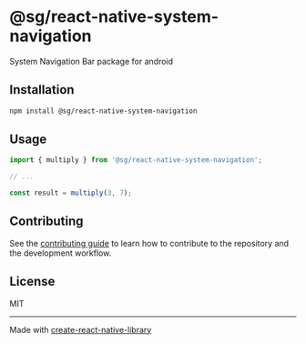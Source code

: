 # @sg/react-native-system-navigation

System Navigation Bar package for android

## Installation

```sh
npm install @sg/react-native-system-navigation
```

## Usage


```js
import { multiply } from '@sg/react-native-system-navigation';

// ...

const result = multiply(3, 7);
```


## Contributing

See the [contributing guide](CONTRIBUTING.md) to learn how to contribute to the repository and the development workflow.

## License

MIT

---

Made with [create-react-native-library](https://github.com/callstack/react-native-builder-bob)
